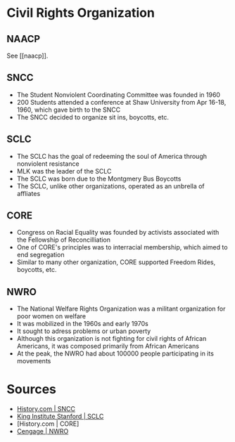 # Civil Rights Organization

## NAACP
See [[naacp]].

## SNCC
- The Student Nonviolent Coordinating Committee was founded in 1960
- 200 Students attended a conference at Shaw University from Apr 16-18, 1960, which gave  birth to the SNCC
- The SNCC decided to organize sit ins, boycotts, etc.

## SCLC
- The SCLC has the goal of redeeming the soul of America through nonviolent resistance
- MLK was the leader of the SCLC
- The SCLC was born due to the Montgmery Bus Boycotts
- The SCLC, unlike other organizations, operated as an unbrella of affliates

## CORE
- Congress on Racial Equality was founded by activists associated with the Fellowship of Reconcilliation
- One of CORE's principles was to interracial membership, which aimed to end segregation
- Similar to many other organization, CORE supported Freedom Rides, boycotts, etc.

## NWRO 
- The National Welfare Rights Organization was a militant organization for poor women on welfare
- It was mobilized in the 1960s and early 1970s
- It sought to adress problems or urban poverty
- Although this organization is not fighting for civil rights of African Americans, it was composed primarily from African Americans
- At the peak, the NWRO had about 100000 people participating in its movements

# Sources
- [History.com | SNCC](https://www.history.com/topics/black-history/sncc)
- [King Institute Stanford | SCLC](https://kinginstitute.stanford.edu/encyclopedia/southern-christian-leadership-conference-sclc)
- [History.com | CORE]
- [Cengage | NWRO](https://www.google.com/search?q=NWRO&client=firefox-b-d&sxsrf=ALiCzsbrPqjH9WbOx9_UMJY_08OnRaOSKw%3A1665024335718&ei=T0E-Y_WtK6Wv0PEPvMC1CA&ved=0ahUKEwi1kcqAy8r6AhWlFzQIHTxgDQEQ4dUDCA4&uact=5&oq=NWRO&gs_lcp=Cgdnd3Mtd2l6EAMyBggAEB4QBzIGCAAQHhAHMgYIABAeEAcyBggAEB4QBzIGCAAQHhAHMgYIABAeEAcyBggAEB4QBzIFCAAQgAQyBQgAEIAEMgUIABCABDoKCAAQRxDWBBCwAzoFCAAQkQI6EAgAEIAEELEDEIMBELEDEAo6CAguEIAEENQCOgUILhCABEoECEEYAEoECEYYAFCyEViPE2C-GGgCcAF4AIABnQGIAYsCkgEDMC4ymAEAoAEByAEIwAEB&sclient=gws-wiz)